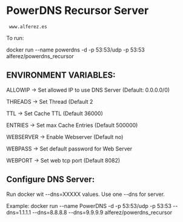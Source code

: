 
PowerDNS Recursor Server
========================
     www.alferez.es


To run:

docker run --name powerdns -d -p 53:53/udp -p 53:53 alferez/powerdns_recursor

ENVIRONMENT VARIABLES:
----------------------

ALLOWIP -> Set allowed IP to use DNS Server (Default: 0.0.0.0/0)

THREADS -> Set Thread (Default 2

TTL -> Set Cache TTL (Default 36000)

ENTRIES -> Set max Cache Entries (Default 500000)

WEBSERVER -> Enable Webserver (Default no)

WEBPASS -> Set default password for Web Server

WEBPORT -> Set web tcp port (Default 8082)

Configure DNS Server:
---------------------

Run docker wit --dns=XXXXX values. Use one --dns for server.

Example: docker run --name PowerDNS -d -p 53:53/udp -p 53:53 --dns=1.1.1.1 --dns=8.8.8.8 --dns=9.9.9.9 alferez/powerdns_recursor




